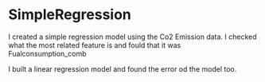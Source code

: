 # SimpleRegression
I created a simple regression model using the Co2 Emission data.
I checked what the most related feature is and fould that it was Fualconsumption_comb

I built a linear regression model and found the error od the model too.
